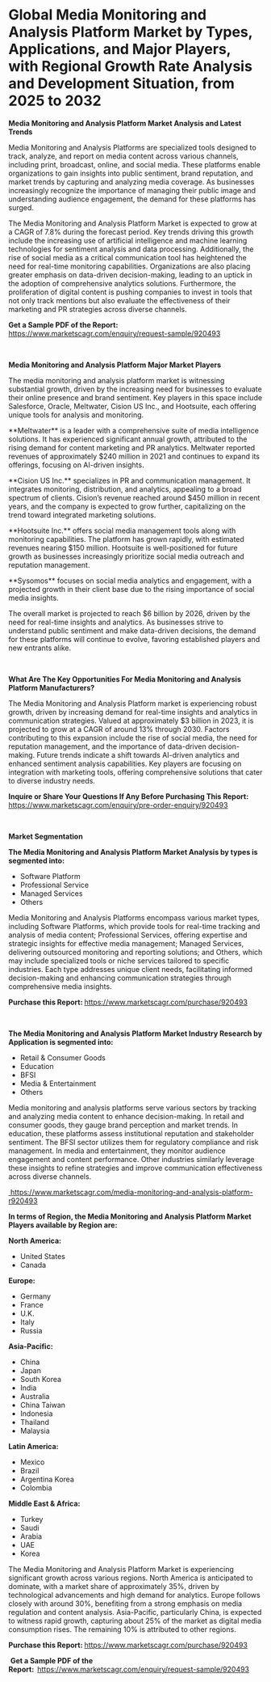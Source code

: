<p><h1>Global Media Monitoring and Analysis Platform Market by Types, Applications, and Major Players, with Regional Growth Rate Analysis and Development Situation, from 2025 to 2032</h1></p><p><strong>Media Monitoring and Analysis Platform Market Analysis and Latest Trends</strong></p>
<p><p>Media Monitoring and Analysis Platforms are specialized tools designed to track, analyze, and report on media content across various channels, including print, broadcast, online, and social media. These platforms enable organizations to gain insights into public sentiment, brand reputation, and market trends by capturing and analyzing media coverage. As businesses increasingly recognize the importance of managing their public image and understanding audience engagement, the demand for these platforms has surged.</p><p>The Media Monitoring and Analysis Platform Market is expected to grow at a CAGR of 7.8% during the forecast period. Key trends driving this growth include the increasing use of artificial intelligence and machine learning technologies for sentiment analysis and data processing. Additionally, the rise of social media as a critical communication tool has heightened the need for real-time monitoring capabilities. Organizations are also placing greater emphasis on data-driven decision-making, leading to an uptick in the adoption of comprehensive analytics solutions. Furthermore, the proliferation of digital content is pushing companies to invest in tools that not only track mentions but also evaluate the effectiveness of their marketing and PR strategies across diverse channels.</p></p>
<p><strong>Get a Sample PDF of the Report:&nbsp;</strong> <a href="https://www.marketscagr.com/enquiry/request-sample/920493?utm_campaign=2667&utm_medium=2&utm_source=Github&utm_content=ia&utm_term=18042025&utm_id=media-monitoring-and-analysis-platform">https://www.marketscagr.com/enquiry/request-sample/920493</a></p>
<p>&nbsp;</p>
<p><strong>Media Monitoring and Analysis Platform Major Market Players</strong></p>
<p><p>The media monitoring and analysis platform market is witnessing substantial growth, driven by the increasing need for businesses to evaluate their online presence and brand sentiment. Key players in this space include Salesforce, Oracle, Meltwater, Cision US Inc., and Hootsuite, each offering unique tools for analysis and monitoring.</p><p>**Meltwater** is a leader with a comprehensive suite of media intelligence solutions. It has experienced significant annual growth, attributed to the rising demand for content marketing and PR analytics. Meltwater reported revenues of approximately $240 million in 2021 and continues to expand its offerings, focusing on AI-driven insights.</p><p>**Cision US Inc.** specializes in PR and communication management. It integrates monitoring, distribution, and analytics, appealing to a broad spectrum of clients. Cision’s revenue reached around $450 million in recent years, and the company is expected to grow further, capitalizing on the trend toward integrated marketing solutions.</p><p>**Hootsuite Inc.** offers social media management tools along with monitoring capabilities. The platform has grown rapidly, with estimated revenues nearing $150 million. Hootsuite is well-positioned for future growth as businesses increasingly prioritize social media outreach and reputation management.</p><p>**Sysomos** focuses on social media analytics and engagement, with a projected growth in their client base due to the rising importance of social media insights. </p><p>The overall market is projected to reach $6 billion by 2026, driven by the need for real-time insights and analytics. As businesses strive to understand public sentiment and make data-driven decisions, the demand for these platforms will continue to evolve, favoring established players and new entrants alike.</p></p>
<p>&nbsp;</p>
<p><strong>What Are The Key Opportunities For Media Monitoring and Analysis Platform Manufacturers?</strong></p>
<p><p>The Media Monitoring and Analysis Platform market is experiencing robust growth, driven by increasing demand for real-time insights and analytics in communication strategies. Valued at approximately $3 billion in 2023, it is projected to grow at a CAGR of around 13% through 2030. Factors contributing to this expansion include the rise of social media, the need for reputation management, and the importance of data-driven decision-making. Future trends indicate a shift towards AI-driven analytics and enhanced sentiment analysis capabilities. Key players are focusing on integration with marketing tools, offering comprehensive solutions that cater to diverse industry needs.</p></p>
<p><strong>Inquire or Share Your Questions If Any Before Purchasing This Report:</strong> <a href="https://www.marketscagr.com/enquiry/pre-order-enquiry/920493?utm_campaign=2667&utm_medium=2&utm_source=Github&utm_content=ia&utm_term=18042025&utm_id=media-monitoring-and-analysis-platform">https://www.marketscagr.com/enquiry/pre-order-enquiry/920493</a></p>
<p>&nbsp;</p>
<p><strong>Market Segmentation</strong></p>
<p><strong>The Media Monitoring and Analysis Platform Market Analysis by types is segmented into:</strong></p>
<p><ul><li>Software Platform</li><li>Professional Service</li><li>Managed Services</li><li>Others</li></ul></p>
<p><p>Media Monitoring and Analysis Platforms encompass various market types, including Software Platforms, which provide tools for real-time tracking and analysis of media content; Professional Services, offering expertise and strategic insights for effective media management; Managed Services, delivering outsourced monitoring and reporting solutions; and Others, which may include specialized tools or niche services tailored to specific industries. Each type addresses unique client needs, facilitating informed decision-making and enhancing communication strategies through comprehensive media insights.</p></p>
<p><strong>Purchase this Report:&nbsp;</strong><a href="https://www.marketscagr.com/purchase/920493?utm_campaign=2667&utm_medium=2&utm_source=Github&utm_content=ia&utm_term=18042025&utm_id=media-monitoring-and-analysis-platform">https://www.marketscagr.com/purchase/920493</a></p>
<p>&nbsp;</p>
<p><strong>The Media Monitoring and Analysis Platform Market Industry Research by Application is segmented into:</strong></p>
<p><ul><li>Retail & Consumer Goods</li><li>Education</li><li>BFSI</li><li>Media & Entertainment</li><li>Others</li></ul></p>
<p><p>Media monitoring and analysis platforms serve various sectors by tracking and analyzing media content to enhance decision-making. In retail and consumer goods, they gauge brand perception and market trends. In education, these platforms assess institutional reputation and stakeholder sentiment. The BFSI sector utilizes them for regulatory compliance and risk management. In media and entertainment, they monitor audience engagement and content performance. Other industries similarly leverage these insights to refine strategies and improve communication effectiveness across diverse channels.</p></p>
<p><a href="https://www.marketscagr.com/media-monitoring-and-analysis-platform-r920493?utm_campaign=2667&utm_medium=2&utm_source=Github&utm_content=ia&utm_term=18042025&utm_id=media-monitoring-and-analysis-platform">&nbsp;https://www.marketscagr.com/media-monitoring-and-analysis-platform-r920493</a></p>
<p><strong>In terms of Region, the Media Monitoring and Analysis Platform Market Players available by Region are:</strong></p>
<p>
    <p> <strong> North America: </strong>
        <ul>
            <li>United States</li>
            <li>Canada</li>
        </ul>
        </p> 
    <p> <strong> Europe: </strong>
        <ul>
            <li>Germany</li>
            <li>France</li>
            <li>U.K.</li>
            <li>Italy</li>
            <li>Russia</li>
        </ul>
        </p> 
    <p> <strong> Asia-Pacific: </strong>
        <ul>
            <li>China</li>
            <li>Japan</li>
            <li>South Korea</li>
            <li>India</li>
            <li>Australia</li>
            <li>China Taiwan</li>
            <li>Indonesia</li>
            <li>Thailand</li>
            <li>Malaysia</li>
        </ul>
        </p> 
    <p> <strong> Latin America: </strong>
        <ul>
            <li>Mexico</li>
            <li>Brazil</li>
            <li>Argentina Korea</li>
            <li>Colombia</li>
        </ul>
        </p> 
    <p> <strong> Middle East & Africa: </strong>
        <ul>
            <li>Turkey</li>
            <li>Saudi</li>
            <li>Arabia</li>
            <li>UAE</li>
            <li>Korea</li>
        </ul>
    </p>
    </p>
<p><p>The Media Monitoring and Analysis Platform Market is experiencing significant growth across various regions. North America is anticipated to dominate, with a market share of approximately 35%, driven by technological advancements and high demand for analytics. Europe follows closely with around 30%, benefiting from a strong emphasis on media regulation and content analysis. Asia-Pacific, particularly China, is expected to witness rapid growth, capturing about 25% of the market as digital media consumption rises. The remaining 10% is attributed to other regions.</p></p>
<p><strong>Purchase this Report: </strong><a href="https://www.marketscagr.com/purchase/920493?utm_campaign=2667&utm_medium=2&utm_source=Github&utm_content=ia&utm_term=18042025&utm_id=media-monitoring-and-analysis-platform">https://www.marketscagr.com/purchase/920493</a></p>
<p>&nbsp;<strong>Get a Sample PDF of the Report:&nbsp;&nbsp;</strong><a href="https://www.marketscagr.com/enquiry/request-sample/920493?utm_campaign=2667&utm_medium=2&utm_source=Github&utm_content=ia&utm_term=18042025&utm_id=media-monitoring-and-analysis-platform">https://www.marketscagr.com/enquiry/request-sample/920493</a></p>
<p><strong></strong></p>
<p><p></p><p></p><p></p></p>
